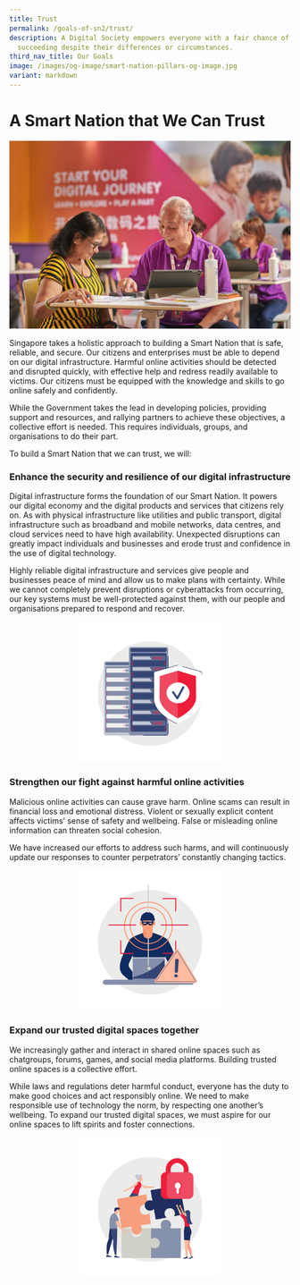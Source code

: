 ```yaml
---
title: Trust
permalink: /goals-of-sn2/trust/
description: A Digital Society empowers everyone with a fair chance of
  succeeding despite their differences or circumstances.
third_nav_title: Our Goals
image: /images/og-image/smart-nation-pillars-og-image.jpg
variant: markdown
---
```

# A Smart Nation that We Can Trust

![A Smart Nation that We Can Trust](/images/Goals/sntrust01.jpg)

Singapore takes a holistic approach to building a Smart Nation that is safe, reliable, and secure. Our citizens and enterprises must be able to depend on our digital infrastructure. Harmful online activities should be detected and disrupted quickly, with effective help and redress readily available to victims. Our citizens must be equipped with the knowledge and skills to go online safely and confidently.

While the Government takes the lead in developing policies, providing support and resources, and rallying partners to achieve these objectives, a collective effort is needed. This requires individuals, groups, and organisations to do their part.

To build a Smart Nation that we can trust, we will:

### Enhance the security and resilience of our digital infrastructure

Digital infrastructure forms the foundation of our Smart Nation. It powers our digital economy and the digital products and services that citizens rely on. As with physical infrastructure like utilities and public transport, digital infrastructure such as broadband and mobile networks, data centres, and cloud services need to have high availability. Unexpected disruptions can greatly impact individuals and businesses and erode trust and confidence in the use of digital technology.

Highly reliable digital infrastructure and services give people and businesses peace of mind and allow us to make plans with certainty. While we cannot completely prevent disruptions or cyberattacks from occurring, our key systems must be well-protected against them, with our people and organisations prepared to respond and recover.

<center><div style="width:50%"><img src="/images/Goals/goals_trust_01.png" alt="Enhance the security and resilience of our digital infrastructure"></div></center>


### Strengthen our fight against harmful online activities

Malicious online activities can cause grave harm. Online scams can result in financial loss and emotional distress. Violent or sexually explicit content affects victims’ sense of safety and wellbeing. False or misleading online information can threaten social cohesion.

We have increased our efforts to address such harms, and will continuously update our responses to counter perpetrators’ constantly changing tactics.

<center><div style="width:50%"><img src="/images/Goals/goals_trust_02.png" alt="Strengthen our fight against harmful online activities"></div></center>

### Expand our trusted digital spaces together

We increasingly gather and interact in shared online spaces such as chatgroups, forums, games, and social media platforms. Building trusted online spaces is a collective effort.

While laws and regulations deter harmful conduct, everyone has the duty to make good choices and act responsibly online. We need to make responsible use of technology the norm, by respecting one another’s wellbeing. To expand our trusted digital spaces, we must aspire for our online spaces to lift spirits and foster connections.

<center><div style="width:50%"><img src="/images/Goals/goals_trust_03.png" alt="Expand our trusted digital spaces together"></div></center>